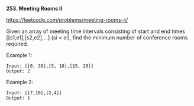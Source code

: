 **253. Meeting Rooms II**

https://leetcode.com/problems/meeting-rooms-ii/

Given an array of meeting time intervals consisting of start and end times [[s1,e1],[s2,e2],...] (si < ei), find the minimum number of conference rooms required.

Example 1:

    Input: [[0, 30],[5, 10],[15, 20]]
    Output: 2
Example 2:

    Input: [[7,10],[2,4]]
    Output: 1